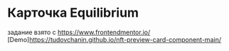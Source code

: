 # Карточка Equilibrium  
задание взято с https://www.frontendmentor.io/  
[Demo]https://tudovchanin.github.io/nft-preview-card-component-main/
